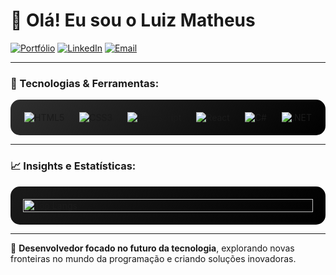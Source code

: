 # 👋 Olá! Eu sou o Luiz Matheus 

[![Portfólio](https://img.shields.io/badge/🌐-Portfólio-0E76A8?style=for-the-badge&logo=firefox-browser&logoColor=white&labelColor=111111)](https://portfolio-luiz-matheus-da-silva.netlify.app/)
[![LinkedIn](https://img.shields.io/badge/🔗-LinkedIn-0A66C2?style=for-the-badge&logo=linkedin&logoColor=white&labelColor=111111)](https://www.linkedin.com/in/luiz-matheus-da-silva) 
[![Email](https://img.shields.io/badge/📧-Gmail-EA4335?style=for-the-badge&logo=gmail&logoColor=white&labelColor=111111)](mailto:luizmatheus.profissional@gmail.com)

---

### 🌌 Tecnologias & Ferramentas:
<div style="display: flex; justify-content: space-around; flex-wrap: wrap; gap: 20px; animation: pulse 2s infinite; background: linear-gradient(135deg, #2E2E2E, #000000); padding: 20px; border-radius: 15px;">
  <img src="https://img.shields.io/badge/HTML5-E34F26?style=for-the-badge&logo=html5&logoColor=white&labelColor=282828" alt="HTML5" />
  <img src="https://img.shields.io/badge/CSS3-1572B6?style=for-the-badge&logo=css3&logoColor=white&labelColor=282828" alt="CSS3" />
  <img src="https://img.shields.io/badge/JavaScript-F7DF1E?style=for-the-badge&logo=javascript&logoColor=black&labelColor=282828" alt="JavaScript" />
  <img src="https://img.shields.io/badge/React-61DAFB?style=for-the-badge&logo=react&logoColor=white&labelColor=282828" alt="React" />
  <img src="https://img.shields.io/badge/C%23-239120?style=for-the-badge&logo=c-sharp&logoColor=white&labelColor=282828" alt="C#" />
  <img src="https://img.shields.io/badge/.NET-512BD4?style=for-the-badge&logo=dotnet&logoColor=white&labelColor=282828" alt=".NET" />
</div>

---

### 📈 Insights e Estatísticas:
<div style="display: flex; justify-content: space-between; align-items: center; flex-wrap: wrap; gap: 20px; background: linear-gradient(135deg, #1A1A1A, #000000); padding: 20px; border-radius: 15px; animation: fadeIn 1.5s ease-in;">
  <img src="https://github-readme-stats.vercel.app/api/top-langs/?username=luiz-matheus-da-silva&layout=compact&theme=radical&hide_border=true" alt="Top Langs" width="100%"/>
</div>

---

🌟 **Desenvolvedor focado no futuro da tecnologia**, explorando novas fronteiras no mundo da programação e criando soluções inovadoras.
